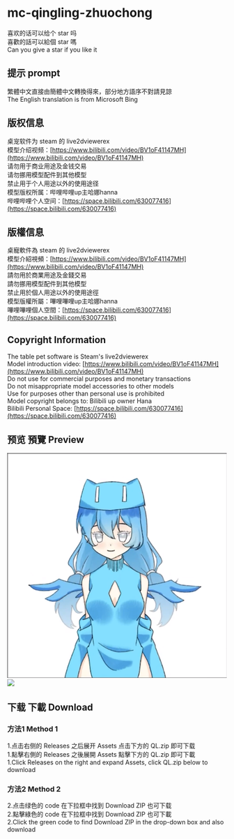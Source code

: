 # mc-qingling-zhuochong  
喜欢的话可以给个 star 吗  
喜歡的話可以給個 star 嗎  
Can you give a star if you like it  
## 提示 prompt  
繁體中文直接由簡體中文轉換得來，部分地方語序不對請見諒  
The English translation is from Microsoft Bing  
## 版权信息  
桌宠软件为 steam 的 live2dviewerex  
模型介绍视频：[https://www.bilibili.com/video/BV1oF41147MH](https://www.bilibili.com/video/BV1oF41147MH)  
请勿用于商业用途及金钱交易  
请勿挪用模型配件到其他模型  
禁止用于个人用途以外的使用途径  
模型版权所属：哔哩哔哩up主哈娜hanna  
哔哩哔哩个人空间：[https://space.bilibili.com/630077416](https://space.bilibili.com/630077416)  
## 版權信息  
桌寵軟件為 steam 的 live2dviewerex  
模型介紹視頻：[https://www.bilibili.com/video/BV1oF41147MH](https://www.bilibili.com/video/BV1oF41147MH)  
請勿用於商業用途及金錢交易  
請勿挪用模型配件到其他模型  
禁止用於個人用途以外的使用途徑  
模型版權所屬：嗶哩嗶哩up主哈娜hanna  
嗶哩嗶哩個人空間：[https://space.bilibili.com/630077416](https://space.bilibili.com/630077416)  
## Copyright Information  
The table pet software is Steam's live2dviewerex  
Model introduction video: [https://www.bilibili.com/video/BV1oF41147MH](https://www.bilibili.com/video/BV1oF41147MH)  
Do not use for commercial purposes and monetary transactions  
Do not misappropriate model accessories to other models  
Use for purposes other than personal use is prohibited  
Model copyright belongs to: Bilibili up owner Hana  
Bilibili Personal Space: [https://space.bilibili.com/630077416](https://space.bilibili.com/630077416)  
## 预览 預覽 Preview  
![](ql.png)  
![](哈娜hanna-我的世界-我居然将我画的娘化轻灵做成了桌宠.gif)  
## 下载 下載 Download  
### 方法1 Method 1  
1.点击右侧的 Releases 之后展开 Assets 点击下方的 QL.zip 即可下载  
1.點擊右側的 Releases 之後展開 Assets 點擊下方的 QL.zip 即可下載  
1.Click Releases on the right and expand Assets, click QL.zip below to download  
### 方法2 Method 2  
2.点击绿色的 code 在下拉框中找到 Download ZIP 也可下载  
2.點擊綠色的 code 在下拉框中找到 Download ZIP 也可下載  
2.Click the green code to find Download ZIP in the drop-down box and also download  
